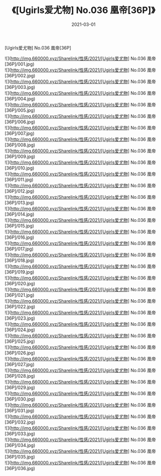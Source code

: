﻿---
layout: post
title:  《[Ugirls爱尤物] No.036 凰帝[36P]》
date:   2021-03-01
img: http://img.660000.xyz/Sharelink/性感/2021/[Ugirls爱尤物] No.036 凰帝[36P]/000.jpg
categories: [美女, 清纯, 唯美]
---

[Ugirls爱尤物] No.036 凰帝[36P]

  ![](http://img.660000.xyz/Sharelink/性感/2021/[Ugirls爱尤物] No.036 凰帝[36P]/001.jpg) <br> ![](http://img.660000.xyz/Sharelink/性感/2021/[Ugirls爱尤物] No.036 凰帝[36P]/002.jpg) <br> ![](http://img.660000.xyz/Sharelink/性感/2021/[Ugirls爱尤物] No.036 凰帝[36P]/003.jpg) <br> ![](http://img.660000.xyz/Sharelink/性感/2021/[Ugirls爱尤物] No.036 凰帝[36P]/004.jpg) <br> ![](http://img.660000.xyz/Sharelink/性感/2021/[Ugirls爱尤物] No.036 凰帝[36P]/005.jpg) <br> ![](http://img.660000.xyz/Sharelink/性感/2021/[Ugirls爱尤物] No.036 凰帝[36P]/006.jpg) <br> ![](http://img.660000.xyz/Sharelink/性感/2021/[Ugirls爱尤物] No.036 凰帝[36P]/007.jpg) <br> ![](http://img.660000.xyz/Sharelink/性感/2021/[Ugirls爱尤物] No.036 凰帝[36P]/008.jpg) <br> ![](http://img.660000.xyz/Sharelink/性感/2021/[Ugirls爱尤物] No.036 凰帝[36P]/009.jpg) <br> ![](http://img.660000.xyz/Sharelink/性感/2021/[Ugirls爱尤物] No.036 凰帝[36P]/010.jpg) <br> ![](http://img.660000.xyz/Sharelink/性感/2021/[Ugirls爱尤物] No.036 凰帝[36P]/011.jpg) <br> ![](http://img.660000.xyz/Sharelink/性感/2021/[Ugirls爱尤物] No.036 凰帝[36P]/012.jpg) <br> ![](http://img.660000.xyz/Sharelink/性感/2021/[Ugirls爱尤物] No.036 凰帝[36P]/013.jpg) <br> ![](http://img.660000.xyz/Sharelink/性感/2021/[Ugirls爱尤物] No.036 凰帝[36P]/014.jpg) <br> ![](http://img.660000.xyz/Sharelink/性感/2021/[Ugirls爱尤物] No.036 凰帝[36P]/015.jpg) <br> ![](http://img.660000.xyz/Sharelink/性感/2021/[Ugirls爱尤物] No.036 凰帝[36P]/016.jpg) <br> ![](http://img.660000.xyz/Sharelink/性感/2021/[Ugirls爱尤物] No.036 凰帝[36P]/017.jpg) <br> ![](http://img.660000.xyz/Sharelink/性感/2021/[Ugirls爱尤物] No.036 凰帝[36P]/018.jpg) <br> ![](http://img.660000.xyz/Sharelink/性感/2021/[Ugirls爱尤物] No.036 凰帝[36P]/019.jpg) <br> ![](http://img.660000.xyz/Sharelink/性感/2021/[Ugirls爱尤物] No.036 凰帝[36P]/020.jpg) <br> ![](http://img.660000.xyz/Sharelink/性感/2021/[Ugirls爱尤物] No.036 凰帝[36P]/021.jpg) <br> ![](http://img.660000.xyz/Sharelink/性感/2021/[Ugirls爱尤物] No.036 凰帝[36P]/022.jpg) <br> ![](http://img.660000.xyz/Sharelink/性感/2021/[Ugirls爱尤物] No.036 凰帝[36P]/023.jpg) <br> ![](http://img.660000.xyz/Sharelink/性感/2021/[Ugirls爱尤物] No.036 凰帝[36P]/024.jpg) <br> ![](http://img.660000.xyz/Sharelink/性感/2021/[Ugirls爱尤物] No.036 凰帝[36P]/025.jpg) <br> ![](http://img.660000.xyz/Sharelink/性感/2021/[Ugirls爱尤物] No.036 凰帝[36P]/026.jpg) <br> ![](http://img.660000.xyz/Sharelink/性感/2021/[Ugirls爱尤物] No.036 凰帝[36P]/027.jpg) <br> ![](http://img.660000.xyz/Sharelink/性感/2021/[Ugirls爱尤物] No.036 凰帝[36P]/028.jpg) <br> ![](http://img.660000.xyz/Sharelink/性感/2021/[Ugirls爱尤物] No.036 凰帝[36P]/029.jpg) <br> ![](http://img.660000.xyz/Sharelink/性感/2021/[Ugirls爱尤物] No.036 凰帝[36P]/030.jpg) <br> ![](http://img.660000.xyz/Sharelink/性感/2021/[Ugirls爱尤物] No.036 凰帝[36P]/031.jpg) <br> ![](http://img.660000.xyz/Sharelink/性感/2021/[Ugirls爱尤物] No.036 凰帝[36P]/032.jpg) <br> ![](http://img.660000.xyz/Sharelink/性感/2021/[Ugirls爱尤物] No.036 凰帝[36P]/033.jpg) <br> ![](http://img.660000.xyz/Sharelink/性感/2021/[Ugirls爱尤物] No.036 凰帝[36P]/034.jpg) <br> ![](http://img.660000.xyz/Sharelink/性感/2021/[Ugirls爱尤物] No.036 凰帝[36P]/035.jpg) <br> ![](http://img.660000.xyz/Sharelink/性感/2021/[Ugirls爱尤物] No.036 凰帝[36P]/036.jpg) <br>
